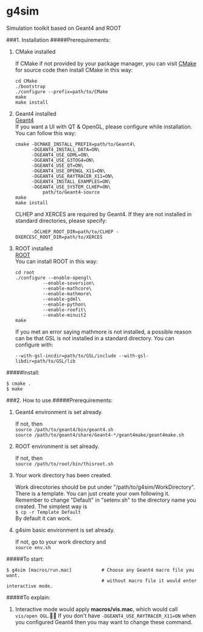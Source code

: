 g4sim
=====

Simulation toolkit based on Geant4 and ROOT 

###1. Installation
#####Prerequirements:  
1.	CMake installed

	If CMake if not provided by your package manager, you can visit [CMake](http://www.cmake.org/) for source code then install CMake in this way:

		cd CMake
		./bootstrap
		./configure --prefix=path/to/CMake
		make
		make install
	
2.	Geant4 installed  
	[Geant4](http://geant4.cern.ch/)  
	If you want a UI with QT & OpenGL, please configure while installation.
	You can follow this way:

		cmake -DCMAKE_INSTALL_PREFIX=path/to/Geant4\
			  -DGEANT4_INSTALL_DATA=ON\
			  -DGEANT4_USE_GDML=ON\
			  -DGEANT4_USE_G3TOG4=ON\
			  -DGEANT4_USE_QT=ON\
			  -DGEANT4_USE_OPENGL_X11=ON\
			  -DGEANT4_USE_RAYTRACER_X11=ON\
			  -DGEANT4_INSTALL_EXAMPLES=ON\
			  -DGEANT4_USE_SYSTEM_CLHEP=ON\
	      		  path/to/Geant4-source
		make
		make install
	      
	CLHEP and XERCES are required by Geant4. If they are not installed in standard directories, please specify:

			  -DCLHEP_ROOT_DIR=path/to/CLHEP -DXERCESC_ROOT_DIR=path/to/XERCES
	      		  
3.	ROOT installed  
	[ROOT](http://root.cern.ch/drupal/)  
	You can install ROOT in this way:

		cd root
		./configure --enable-opengl\
		          --enable-soversion\
		          --enable-mathcore\
		          --enable-mathmore\
		          --enable-gdml\
		          --enable-python\
		          --enable-roofit\
		          --enable-minuit2
		make
		
	If you met an error saying mathmore is not installed, a possible reason can be that GSL is not installed in a standard directory. You can configure with:

		--with-gsl-incdir=path/to/GSL/include --with-gsl-libdir=path/to/GSL/lib

#####Install:

	$ cmake .
	$ make
	
###2. How to use
#####Prerequirements:  
	
1. 	Geant4 environment is set already.

	If not, then  
`source /path/to/geant4/bin/geant4.sh`  
`source /path/to/geant4/share/Geant4-*/geant4make/geant4make.sh`
	
2.	ROOT environment is set already.

	If not, then  
`source /path/to/root/bin/thisroot.sh`

3.	Your work directory has been created.

	Work direcotories should be put under "/path/to/g4sim/WorkDirectory".
	There is a template. You can just create your own following it.
	Remember to change "Default" in "setenv.sh" to the directory name you created.
	The simplest way is  
`$ cp -r Template Default`  
	By default it can work.

4.	g4sim basic environment is set already.

	If not, go to your work directory and  
`source env.sh`

#####To start:  

	$ g4sim [macros/run.mac]           # Choose any Geant4 macro file you want.
	                                   # without macro file it would enter interactive mode.
	                                   
#####To explain:  

1.	Interactive mode would apply **macros/vis.mac**, which would call `vis/open OGL`.
		If you don't have `-DGEANT4_USE_RAYTRACER_X11=ON` when you configured Geant4
		then you may want to change these command.
